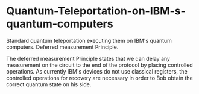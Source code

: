# Quantum-Teleportation-on-IBM-s-quantum-computers

Standard quantum teleportation executing them on IBM's quantum computers. Deferred measurement Principle.

The deferred measurement Principle states that we can delay any measurement on the circuit to the end of the protocol by placing controlled operations. As currently IBM's devices do not use classical registers, the controlled operations for recovery are necessary in order to Bob obtain the correct quantum state on his side.
